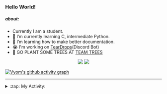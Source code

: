 ### Hello World!

##### about:
- Currently I am a student.
- 🌱 I’m currently learning C, intermediate Python.
- 🌱 I’m learning how to make better documentation.
- 😭 I'm working on [TearDrops](https://github.com/Vyvy-vi/TearDrops)(Discord Bot)
- 🌱 GO PLANT SOME TREES AT [TEAM TREES](https://teamtrees.org/)

<p align="center">
  <a href="https://twitter.com/Vyvy_viM"><img target="_blank" src="https://img.shields.io/badge/twitter%20@Vyvy_viM-0D95E8?style=for-the-badge&logo=twitter&logoColor=white"/></a> 
  <a href="https://vyvy-vi.github.io/portfolio"><img target="_blank" src="https://img.shields.io/badge/-I%27m_craving_for_open_source-green?style=for-the-badge&logo=github&logoColor=black"/></a> 
</p>

[![Vyom's github activity graph](https://activity-graph.herokuapp.com/graph?username=Vyvy-vi)](https://github.com/ashutosh00710/github-readme-activity-graph)

---
<details>
  <summary>:zap: My Activity:</summary>
  
<!--START_SECTION:waka-->
**I'm a Night 🦉** 

```text
🌞 Morning    28 commits     █░░░░░░░░░░░░░░░░░░░░░░░░   4.78% 
🌆 Daytime    119 commits    █████░░░░░░░░░░░░░░░░░░░░   20.31% 
🌃 Evening    232 commits    ██████████░░░░░░░░░░░░░░░   39.59% 
🌙 Night      207 commits    ████████░░░░░░░░░░░░░░░░░   35.32%

```
📅 **I'm Most Productive on Sunday** 

```text
Monday       67 commits     ██░░░░░░░░░░░░░░░░░░░░░░░   11.43% 
Tuesday      93 commits     ████░░░░░░░░░░░░░░░░░░░░░   15.87% 
Wednesday    87 commits     ███░░░░░░░░░░░░░░░░░░░░░░   14.85% 
Thursday     81 commits     ███░░░░░░░░░░░░░░░░░░░░░░   13.82% 
Friday       41 commits     █░░░░░░░░░░░░░░░░░░░░░░░░   7.0% 
Saturday     75 commits     ███░░░░░░░░░░░░░░░░░░░░░░   12.8% 
Sunday       142 commits    ██████░░░░░░░░░░░░░░░░░░░   24.23%

```


📊 **This Week I Spent My Time On** 

```text
🔥 Editors: 
Vim                      4 hrs 23 mins       ███████████████░░░░░░░░░░   60.73% 
VS Code                  2 hrs 50 mins       █████████░░░░░░░░░░░░░░░░   39.27%

🐱‍💻 Projects: 
heptagram-api            2 hrs 54 mins       ██████████░░░░░░░░░░░░░░░   40.22% 
assistant-bee            1 hr 11 mins        ████░░░░░░░░░░░░░░░░░░░░░   16.45% 
TEC-Discord-Automation   39 mins             ██░░░░░░░░░░░░░░░░░░░░░░░   9.03% 
Unknown Project          37 mins             ██░░░░░░░░░░░░░░░░░░░░░░░   8.69% 
awesome-quincy-larson-ema37 mins             ██░░░░░░░░░░░░░░░░░░░░░░░   8.69%

```


 Last Updated on 27/07/2021
<!--END_SECTION:waka-->
</details>
